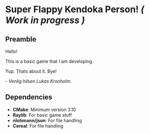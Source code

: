


# Super Flappy Kendoka Person! *( Work in progress )*

## Preamble
Hello!

This is a basic game that I am developing.

Yup. Thats about it. Bye!

*- Venlig hilsen Lukas Kronholm.*


## Dependencies

- **CMake**: Minimum version 3.10
- **Raylib**: For basic game stuff
- **nlohmann/json**: For file handling
- **Cereal**: For file handling


